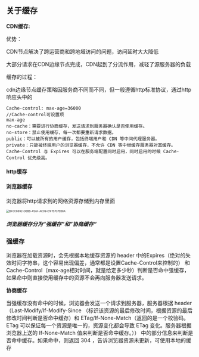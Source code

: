 ## 关于缓存



**CDN缓存:**

优势：

CDN节点解决了跨运营商和跨地域访问的问题，访问延时大大降低

大部分请求在CDN边缘节点完成，CDN起到了分流作用，减轻了源服务器的负载

缓存的过程：

cdn边缘节点缓存策略因服务商不同而不同，但一般遵循http标准协议，通过http响应头中的

```
Cache-control: max-age=36000
//Cache-control可设置项
max-age
no-cache：需要进行协商缓存，发送请求到服务器确认是否使用缓存。
no-store：禁止使用缓存，每一次都要重新请求数据。
public：可以被所有的用户缓存，包括终端用户和 CDN 等中间代理服务器。
private：只能被终端用户的浏览器缓存，不允许 CDN 等中继缓存服务器对其缓存。
Cache-Control 与 Expires 可以在服务端配置同时启用，同时启用的时候 Cache-Control 优先级高。
```



#### http缓存

#### 浏览器缓存

浏览器将http请求到的网络资源存储到内存里面

<img src="/var/folders/65/71xg97ds6hnc7_6xq9b987rh0000gp/T/com.yinxiang.Mac/WebKitDnD.ymsd2A/BF0C6892-D6BB-45AF-AC09-E1F15707EB6A.png" alt="BF0C6892-D6BB-45AF-AC09-E1F15707EB6A" style="zoom:50%;" />

##### 浏览器缓存分为“强缓存”和”协商缓存“

### 强缓存

浏览器在加载资源时，会先根据本地缓存资源的 header 中的Expires（绝对的失效时间字符串，这个容易出现偏差，通常都是设置Cache-Control来控制的） 和 Cache-Control（max-age相对时间，就是给定多少秒）判断是否命中强缓存，如果命中则直接使用缓存中的资源不会再向服务器发送请求。

**协商缓存**

当强缓存没有命中的时候，浏览器会发送一个请求到服务器，服务器根据 header（Last-Modify/If-Modify-Since （标识该资源的最后修改时间，根据资源的最后修改时间判断是否命中缓存）和 ETag/If-None-Match（返回的是一个校验码。ETag 可以保证每一个资源是唯一的，资源变化都会导致 ETag 变化。服务器根据浏览器上送的 If-None-Match 值来判断是否命中缓存。）） 中的部分信息来判断是否命中缓存。如果命中，则返回 304 ，告诉浏览器资源未更新，可使用本地的缓存